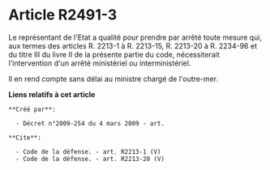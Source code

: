 # Article R2491-3

Le représentant de l'Etat a qualité pour prendre par arrêté toute mesure qui, aux termes des articles R. 2213-1 à R. 2213-15,
R. 2213-20 à R. 2234-96 et du titre III du livre II de la présente partie du code, nécessiterait l'intervention d'un arrêté
ministériel ou interministériel. 

Il en rend compte sans délai au ministre chargé de l'outre-mer.

**Liens relatifs à cet article**

	**Créé par**:

	  - Décret n°2009-254 du 4 mars 2009 - art.

	**Cite**:

	  - Code de la défense. - art. R2213-1 (V)
	  - Code de la défense. - art. R2213-20 (V)
